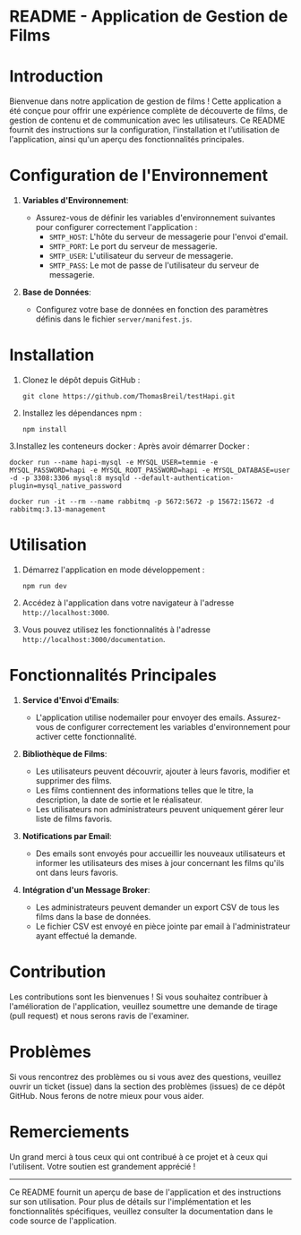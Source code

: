 # README - Application de Gestion de Films

# Introduction
Bienvenue dans notre application de gestion de films ! Cette application a été conçue pour offrir une expérience complète de découverte de films, de gestion de contenu et de communication avec les utilisateurs. Ce README fournit des instructions sur la configuration, l'installation et l'utilisation de l'application, ainsi qu'un aperçu des fonctionnalités principales.

# Configuration de l'Environnement

1. **Variables d'Environnement**:
   - Assurez-vous de définir les variables d'environnement suivantes pour configurer correctement l'application :
     - `SMTP_HOST`: L'hôte du serveur de messagerie pour l'envoi d'email.
     - `SMTP_PORT`: Le port du serveur de messagerie.
     - `SMTP_USER`: L'utilisateur du serveur de messagerie.
     - `SMTP_PASS`: Le mot de passe de l'utilisateur du serveur de messagerie.
     
2. **Base de Données**:
   - Configurez votre base de données en fonction des paramètres définis dans le fichier `server/manifest.js`.

# Installation

1. Clonez le dépôt depuis GitHub :
   ```
   git clone https://github.com/ThomasBreil/testHapi.git
   ```

2. Installez les dépendances npm :
   ```
   npm install
   ```

3.Installez les conteneurs docker : 
  Après avoir démarrer Docker :
  ```
  docker run --name hapi-mysql -e MYSQL_USER=temmie -e MYSQL_PASSWORD=hapi -e MYSQL_ROOT_PASSWORD=hapi -e MYSQL_DATABASE=user -d -p 3308:3306 mysql:8 mysqld --default-authentication-plugin=mysql_native_password
  ```

  ```
  docker run -it --rm --name rabbitmq -p 5672:5672 -p 15672:15672 -d rabbitmq:3.13-management
  ```

# Utilisation

1. Démarrez l'application en mode développement :
   ```
   npm run dev
   ```

2. Accédez à l'application dans votre navigateur à l'adresse `http://localhost:3000`.

3. Vous pouvez utilisez les fonctionnalités à l'adresse `http://localhost:3000/documentation`.

# Fonctionnalités Principales

1. **Service d'Envoi d'Emails**:
   - L'application utilise nodemailer pour envoyer des emails. Assurez-vous de configurer correctement les variables d'environnement pour activer cette fonctionnalité.

2. **Bibliothèque de Films**:
   - Les utilisateurs peuvent découvrir, ajouter à leurs favoris, modifier et supprimer des films.
   - Les films contiennent des informations telles que le titre, la description, la date de sortie et le réalisateur.
   - Les utilisateurs non administrateurs peuvent uniquement gérer leur liste de films favoris.

3. **Notifications par Email**:
   - Des emails sont envoyés pour accueillir les nouveaux utilisateurs et informer les utilisateurs des mises à jour concernant les films qu'ils ont dans leurs favoris.

4. **Intégration d'un Message Broker**:
   - Les administrateurs peuvent demander un export CSV de tous les films dans la base de données.
   - Le fichier CSV est envoyé en pièce jointe par email à l'administrateur ayant effectué la demande.

# Contribution
Les contributions sont les bienvenues ! Si vous souhaitez contribuer à l'amélioration de l'application, veuillez soumettre une demande de tirage (pull request) et nous serons ravis de l'examiner.

# Problèmes
Si vous rencontrez des problèmes ou si vous avez des questions, veuillez ouvrir un ticket (issue) dans la section des problèmes (issues) de ce dépôt GitHub. Nous ferons de notre mieux pour vous aider.

# Remerciements
Un grand merci à tous ceux qui ont contribué à ce projet et à ceux qui l'utilisent. Votre soutien est grandement apprécié !

---
Ce README fournit un aperçu de base de l'application et des instructions sur son utilisation. Pour plus de détails sur l'implémentation et les fonctionnalités spécifiques, veuillez consulter la documentation dans le code source de l'application.
